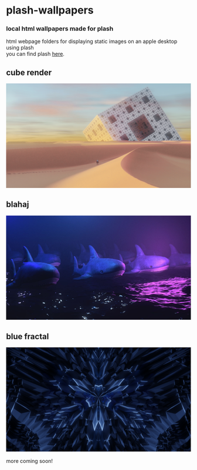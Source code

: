 # plash-wallpapers
### local html wallpapers made for plash

html webpage folders for displaying static images on an apple desktop using plash
<br>
you can find plash [here](https://github.com/sindresorhus/Plash).

## cube render
![desert cube](https://raw.githubusercontent.com/toasterwaffle12358/plash-wallpapers/main/cube%20render/fractaldesert(1).png)
## blahaj
![blahaj](https://raw.githubusercontent.com/toasterwaffle12358/plash-wallpapers/main/blahaj/blahaj_02.jpg)
## blue fractal
![blahaj](https://raw.githubusercontent.com/toasterwaffle12358/plash-wallpapers/main/blue%20fractal/bluefractal.png)

more coming soon!
